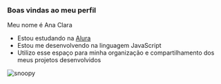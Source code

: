### Boas vindas ao meu perfil

Meu nome é Ana Clara
- Estou estudando na [Alura](https://www.alura.com.br)
- Estou me desenvolvendo na linguagem JavaScript
- Utilizo esse espaço para minha organização e compartilhamento dos meus
projetos desenvolvidos

![snoopy](https://c.tenor.com/tEuL6o_d72gAAAAC/tenor.gif)
